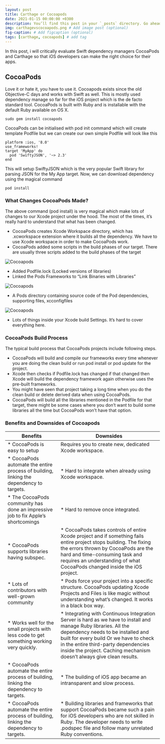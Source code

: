 ```yaml
---
layout: post
title: Carthage or Cocoapods
date: 2021-01-15 00:00:00 +0300
description: You’ll find this post in your `_posts` directory. Go ahead and edit it and re-build the site to see your changes. # Add post description (optional)
img: carthagevscocoapods.png # Add image post (optional)
fig-caption: # Add figcaption (optional)
tags: [carthage, cocoapods] # add tag
---
```


In this post, i will critically evaluate Swift dependency managers CocoaPods and Carthage so that iOS developers can make the right choice for their apps.

## CocoaPods

Love it or hate it, you have to use it. Cocoapods exists since the old Objective-C days and works with Swift as well. This is mostly used dependency manage so far for the iOS project which is the de facto standard tool. CocoaPods is built with Ruby and is installable with the default Ruby available on OS X.

```console
sudo gem install cocoapods
```

CocoaPods can be initialised with pod init command which will create template Podfile but we can create our own simple Podfile will look like this

```console
platform :ios, '8.0'
use_frameworks!
target 'MyApp' do
  pod 'SwiftyJSON', '~> 2.3'
end
```

This will setup SwiftyJSON which is the very popular Swift library for parsing JSON for the My App target. Now, we can download dependency using the magical command

```console
pod install
```

### What Changes CocoaPods Made?

The above command (pod install) is very magical which make lots of changes to our Xcode project under the hood. The most of the times, it’s really hard to understand that what has been changed.

* CocoaPods creates Xcode Workspace directory, which has .xcworkspace extension where it builds all the dependency. We have to use Xcode workspace in order to make CocoaPods work.
* CocoaPods added some scripts in the build phases of our target. There are usually three scripts added to the build phases of the target

![Cocoapods]({{site.baseurl}}/assets/img/cocoapods1.png)

* Added Podfile.lock (Locked versions of libraries)
* Linked the Pods Frameworks to “Link Binaries with Libraries”

![Cocoapods]({{site.baseurl}}/assets/img/cocoapods2.png)

* A Pods directory containing source code of the Pod dependencies, supporting files, xcconfigfiles

![Cocoapods]({{site.baseurl}}/assets/img/cocoapods3.png)

* Lots of things inside your Xcode build Settings. It’s hard to cover everything here.

### CocoaPods Build Process

The typical build process that CocoaPods projects include following steps.

* CocoaPods will build and compile our frameworks every time whenever you are doing the clean build or run pod install or pod update for the project.
* Xcode then checks if Podfile.lock has changed if that changed then Xcode will build the dependency framework again otherwise uses the pre-built frameworks.
* You might have seen that project taking a long time when you do the clean build or delete derived data when using CocoaPods.
* CocoaPods will build all the libraries mentioned in the Podfile for that target, there might be some cases where you don’t want to build some libraries all the time but CocoaPods won’t have that option.

### Benefits and Downsides of Cocoapods

|                          Benefits                           |                                                                                      Downsides |
| ------------------------------------------------------------- | -------------------------------------------------------------------------------------------------- |
| * CocoaPods is easy to setup | Requires you to create new, dedicated Xcode workspace.                       | * It requires knowledge of another programming language i.e Ruby on which CocoaPods is built.
| * CocoaPods automate the entire process of building, linking the dependency to targets.                     | * Hard to integrate when already using Xcode workspace. |
| * The CocoaPods community has done an impressive job to fix Apple’s shortcomings                     | * Hard to remove once integrated. |
| * CocoaPods supports libraries having subspec.                     | * CocoaPods takes controls of entire Xcode project and if something fails entire project stops building. The fixing the errors thrown by CocoaPods are the hard and time-consuming task and requires an understanding of what CocoaPods changed inside the iOS project. |
| * Lots of contributors with well-grown community                     | * Pods force your project into a specific structure. CocoaPods updating Xcode Projects and Files is like magic without understanding what’s changed. It works in a black box way. |
| * Works well for the small projects with less code to get something working very quickly.                     | * Integrating with Continuous Integration Server is hard as we have to install and manage Ruby libraries. All the dependency needs to be installed and built for every build Or we have to check in the entire third-party dependencies inside the project. Caching mechanism doesn’t always give clean results. |
| * CocoaPods automate the entire process of building, linking the dependency to targets.                     | * The building of iOS app became an intransparent and slow process. |
| * CocoaPods automate the entire process of building, linking the dependency to targets.                     | * Building libraries and frameworks that support CocoaPods became such a pain for iOS developers who are not skilled in Ruby. The developer needs to write .podspec file and follow many unrelated Ruby conventions. |